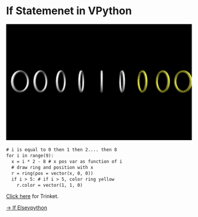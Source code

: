 # If Statemenet in VPython

![alt text](image.png)

```
# i is equal to 0 then 1 then 2.... then 8
for i in range(9):
  x = i * 2 - 8 # x pos var as function of i
  # draw ring and position with x
  r = ring(pos = vector(x, 0, 0)) 
  if i > 5: # if i > 5, color ring yellow
    r.color = vector(1, 1, 0)
```

[Click here](https://trinket.io/glowscript/02a8eee925) for Trinket. 

[-> If Elsevpython](/conditionals/04_ifElseVPython.md)